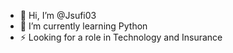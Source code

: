 - 👋 Hi, I’m @Jsufi03
- 🌱 I’m currently learning Python
- ⚡ Looking for a role in Technology and Insurance
